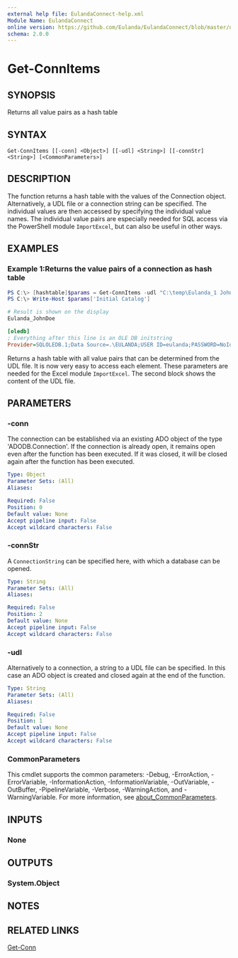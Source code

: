 ```yaml
---
external help file: EulandaConnect-help.xml
Module Name: EulandaConnect
online version: https://github.com/Eulanda/EulandaConnect/blob/master/docs/Get-ConnItems.md
schema: 2.0.0
---
```


# Get-ConnItems

## SYNOPSIS
Returns all value pairs as a hash table

## SYNTAX

```
Get-ConnItems [[-conn] <Object>] [[-udl] <String>] [[-connStr] <String>] [<CommonParameters>]
```

## DESCRIPTION
The function returns a hash table with the values of the Connection object. Alternatively, a UDL file or a connection string can be specified. The individual values are then accessed by specifying the individual value names. The individual value pairs are especially needed for SQL access via the PowerShell module `ImportExcel`, but can also be useful in other ways.

## EXAMPLES

### Example 1:Returns the value pairs of a connection as hash table
```powershell
PS C:\> [hashtable]$params = Get-ConnItems -udl "C:\temp\Eulanda_1 JohnDoe.udl"
PS C:\> Write-Host $params['Initial Catalog']

# Result is shown on the display
Eulanda_JohnDoe
```

```ini
[oledb]
; Everything after this line is an OLE DB initstring
Provider=SQLOLEDB.1;Data Source=.\EULANDA;USER ID=eulanda;PASSWORD=NoIdea;Initial Catalog=Eulanda_JohnDoe;Persist Security Info=True
```

Returns a hash table with all value pairs that can be determined from the UDL file. It is now very easy to access each element. These parameters are needed for the Excel module `ImportExcel`. The second block shows the content of the UDL file.

## PARAMETERS

### -conn
The connection can be established via an existing ADO object of the type 'ADODB.Connection'. If the connection is already open, it remains open even after the function has been executed. If it was closed, it will be closed again after the function has been executed.

```yaml
Type: Object
Parameter Sets: (All)
Aliases:

Required: False
Position: 0
Default value: None
Accept pipeline input: False
Accept wildcard characters: False
```

### -connStr
A `ConnectionString` can be specified here, with which a database can be opened.

```yaml
Type: String
Parameter Sets: (All)
Aliases:

Required: False
Position: 2
Default value: None
Accept pipeline input: False
Accept wildcard characters: False
```

### -udl
Alternatively to a connection, a string to a UDL file can be specified. In this case an ADO object is created and closed again at the end of the function.

```yaml
Type: String
Parameter Sets: (All)
Aliases:

Required: False
Position: 1
Default value: None
Accept pipeline input: False
Accept wildcard characters: False
```

### CommonParameters
This cmdlet supports the common parameters: -Debug, -ErrorAction, -ErrorVariable, -InformationAction, -InformationVariable, -OutVariable, -OutBuffer, -PipelineVariable, -Verbose, -WarningAction, and -WarningVariable. For more information, see [about_CommonParameters](http://go.microsoft.com/fwlink/?LinkID=113216).

## INPUTS

### None

## OUTPUTS

### System.Object
## NOTES

## RELATED LINKS

[Get-Conn](../functions/Get-Conn.md)
